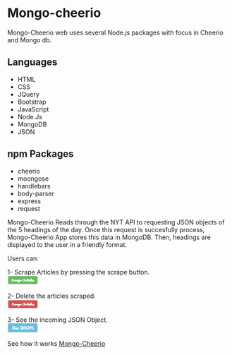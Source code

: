 # Mongo-cheerio

Mongo-Cheerio web uses several Node.js packages with focus in Cheerio and Mongo db.

## Languages
- HTML
- CSS
- JQuery
- Bootstrap
- JavaScript
- Node.Js
- MongoDB
- JSON

## npm Packages
- cheerio
- moongose
- handlebars
- body-parser
- express
- request
 
 Mongo-Cheerio Reads through the NYT API to requesting JSON objects of the 5 headings of the day. Once this request is succesfully process, Mongo-Cheerio App stores this data in MongoDB. Then, headings are displayed to the user in a friendly format.
 
 Users can:
 
 1-   Scrape Articles by pressing the scrape button.  
 <img src="public/images/scrapeButton.png" alt="products for sale" width ="70px%" height="20px"/>       
 
 2- Delete the articles scraped.  
  <img src="public/images/deleteButton.png" alt="products for sale" width ="70px%" height="20px"/>  
 
 3- See the incoming JSON Object.  
 <img src="public/images/jsonButton.png" alt="products for sale" width ="70px%" height="20px"/>  
 
 See how it works [Mongo-Cheerio](https://aqueous-falls-53542.herokuapp.com/)
 
 


